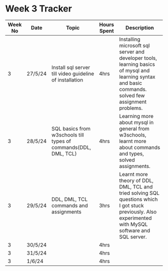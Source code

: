 # Week 3 Tracker

| Week No | Date    | Topic                                   | Hours Spent | Description                                                                                                                                                                        |
| ------- | ------- | --------------------------------------- | ----------- | ---------------------------------------------------------------------------------------------------------------------------------------------------------------------------------- |
| 3       | 27/5/24 | Install sql server till video guideline of installation | 4hrs        | Installing microsoft sql server and developer tools, learning basics of mysql and learning syntax and basic commands. solved few assignment problems. |
| 3       | 28/5/24 | SQL basics from w3schools till types of commands(DDL, DML, TCL)                                        | 4hrs        | Learning more about mysql in general from w3schools, learnt more about commands and types, solved assignments.
| 3       | 29/5/24 |  DDL, DML, TCL commands and assignments                                       | 3hrs        | Learnt more theory of DDL, DML, TCL and tried solving SQL questions which I got stuck previously. Also experimented with MySQL software and SQL server. 
| 3       | 30/5/24 |                                         | 4hrs        |
| 3       | 31/5/24 |                                         | 4hrs        |
| 3       | 1/6/24  |                                         | 4hrs        |
